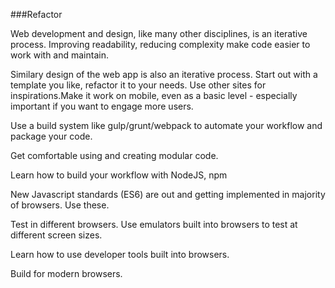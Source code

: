 ###Refactor

Web development and design, like many other disciplines, is an iterative process. Improving readability, reducing complexity make code easier to work with and maintain. 

Similary design of the web app is also an iterative process. Start out with a template you like, refactor it to your needs. Use other sites for inspirations.Make it work on mobile, even as a basic level - especially important if you want to engage more users.

Use a build system like gulp/grunt/webpack to automate your workflow and package your code. 

Get comfortable using and creating modular code. 

Learn how to build your workflow with NodeJS, npm

New Javascript standards (ES6) are out and getting implemented in majority of browsers. Use these. 

Test in different browsers. Use emulators built into browsers to test at different screen sizes.

Learn how to use developer tools built into browsers. 

Build for modern browsers.



